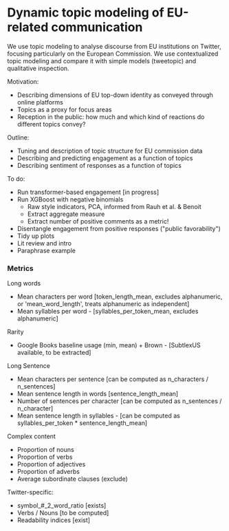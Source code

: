 # Dynamic topic modeling of EU-related communication
We use topic modeling to analyse discourse from EU institutions on Twitter, focusing particularly on the European Commission.
We use contextualized topic modeling and compare it with simple models (tweetopic) and qualitative inspection.

Motivation:
- Describing dimensions of EU top-down identity as conveyed through online platforms
- Topics as a proxy for focus areas
- Reception in the public: how much and which kind of reactions do different topics convey?

Outline:
- Tuning and description of topic structure for EU commission data
- Describing and predicting engagement as a function of topics
- Describing sentiment of responses as a function of topics

To do:
- Run transformer-based engagement [in progress]
- Run XGBoost with negative binomials
    - Raw style indicators, PCA, informed from Rauh et al. & Benoit
    - Extract aggregate measure
    - Extract number of positive comments as a metric!
- Disentangle engagement from positive responses ("public favorability")
- Tidy up plots
- Lit review and intro
- Paraphrase example



### Metrics
Long words
- Mean characters per word [token_length_mean, excludes alphanumeric, or 'mean_word_length', treats alphanumeric as independent]
- Mean syllables per word - [syllables_per_token_mean, excludes alphanumeric]

Rarity
- Google Books baseline usage (min, mean) + Brown - [SubtlexUS available, to be extracted]

Long Sentence
- Mean characters per sentence [can be computed as n_characters / n_sentences]
- Mean sentence length in words [sentence_length_mean]
- Number of sentences per character [can be computed as n_sentences / n_character]
- Mean sentence length in syllables - [can be computed as syllables_per_token * sentence_length_mean]

Complex content
- Proportion of nouns
- Proportion of verbs
- Proportion of adjectives
- Proportion of adverbs
- Average subordinate clauses (exclude) 

Twitter-specific:
- symbol_\#_2_word_ratio [exists]
- Verbs / Nouns [to be computed]
- Readability indices [exist]
